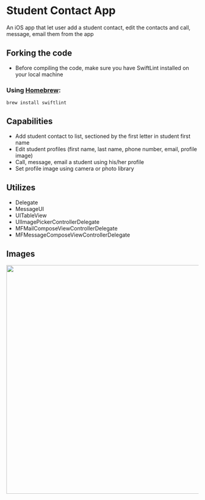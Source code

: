 # Student Contact App
An iOS app that let user add a student contact, edit the contacts and call, message, email them from the app

## Forking the code
- Before compiling the code, make sure you have SwiftLint installed on your local machine
### Using [Homebrew](http://brew.sh/):

```
brew install swiftlint
```

## Capabilities
- Add student contact to list, sectioned by the first letter in student first name
- Edit student profiles (first name, last name, phone number, email, profile image)
- Call, message, email a student using his/her profile
- Set profile image using camera or photo library

## Utilizes
- Delegate
- MessageUI
- UITableView
- UIImagePickerControllerDelegate
- MFMailComposeViewControllerDelegate
- MFMessageComposeViewControllerDelegate

## Images

<p align="center">
  <img src="https://github.com/ngay881855/UITableViewDemo/blob/master/GIFs/ezgif-StudentList_1.gif" height="600" />
</p>

